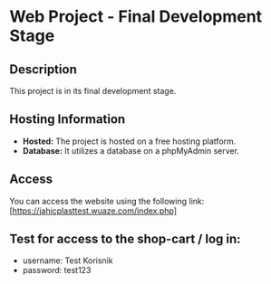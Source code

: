 # Web Project - Final Development Stage

## Description

This project is in its final development stage.

## Hosting Information

- **Hosted:** The project is hosted on a free hosting platform.
- **Database:** It utilizes a database on a phpMyAdmin server.

## Access

You can access the website using the following link: [https://jahicplasttest.wuaze.com/index.php]

## Test for access to the shop-cart / log in:

- username: Test Korisnik 
- password: test123
